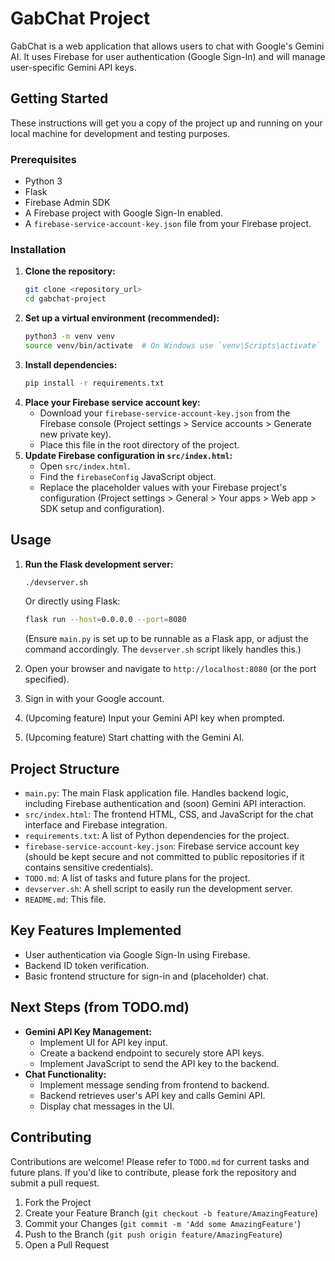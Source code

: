 # GabChat Project

GabChat is a web application that allows users to chat with Google's Gemini AI. It uses Firebase for user authentication (Google Sign-In) and will manage user-specific Gemini API keys.

## Getting Started

These instructions will get you a copy of the project up and running on your local machine for development and testing purposes.

### Prerequisites

*   Python 3
*   Flask
*   Firebase Admin SDK
*   A Firebase project with Google Sign-In enabled.
*   A `firebase-service-account-key.json` file from your Firebase project.

### Installation

1.  **Clone the repository:**
    ```bash
    git clone <repository_url>
    cd gabchat-project
    ```
2.  **Set up a virtual environment (recommended):**
    ```bash
    python3 -m venv venv
    source venv/bin/activate  # On Windows use `venv\Scripts\activate`
    ```
3.  **Install dependencies:**
    ```bash
    pip install -r requirements.txt
    ```
4.  **Place your Firebase service account key:**
    *   Download your `firebase-service-account-key.json` from the Firebase console (Project settings > Service accounts > Generate new private key).
    *   Place this file in the root directory of the project.
5.  **Update Firebase configuration in `src/index.html`:**
    *   Open `src/index.html`.
    *   Find the `firebaseConfig` JavaScript object.
    *   Replace the placeholder values with your Firebase project's configuration (Project settings > General > Your apps > Web app > SDK setup and configuration).

## Usage

1.  **Run the Flask development server:**
    ```bash
    ./devserver.sh
    ```
    Or directly using Flask:
    ```bash
    flask run --host=0.0.0.0 --port=8080 
    ```
    (Ensure `main.py` is set up to be runnable as a Flask app, or adjust the command accordingly. The `devserver.sh` script likely handles this.)

2.  Open your browser and navigate to `http://localhost:8080` (or the port specified).
3.  Sign in with your Google account.
4.  (Upcoming feature) Input your Gemini API key when prompted.
5.  (Upcoming feature) Start chatting with the Gemini AI.

## Project Structure

*   `main.py`: The main Flask application file. Handles backend logic, including Firebase authentication and (soon) Gemini API interaction.
*   `src/index.html`: The frontend HTML, CSS, and JavaScript for the chat interface and Firebase integration.
*   `requirements.txt`: A list of Python dependencies for the project.
*   `firebase-service-account-key.json`: Firebase service account key (should be kept secure and not committed to public repositories if it contains sensitive credentials).
*   `TODO.md`: A list of tasks and future plans for the project.
*   `devserver.sh`: A shell script to easily run the development server.
*   `README.md`: This file.

## Key Features Implemented

*   User authentication via Google Sign-In using Firebase.
*   Backend ID token verification.
*   Basic frontend structure for sign-in and (placeholder) chat.

## Next Steps (from TODO.md)

*   **Gemini API Key Management:**
    *   Implement UI for API key input.
    *   Create a backend endpoint to securely store API keys.
    *   Implement JavaScript to send the API key to the backend.
*   **Chat Functionality:**
    *   Implement message sending from frontend to backend.
    *   Backend retrieves user's API key and calls Gemini API.
    *   Display chat messages in the UI.

## Contributing

Contributions are welcome! Please refer to `TODO.md` for current tasks and future plans. If you'd like to contribute, please fork the repository and submit a pull request.

1.  Fork the Project
2.  Create your Feature Branch (`git checkout -b feature/AmazingFeature`)
3.  Commit your Changes (`git commit -m 'Add some AmazingFeature'`)
4.  Push to the Branch (`git push origin feature/AmazingFeature`)
5.  Open a Pull Request


